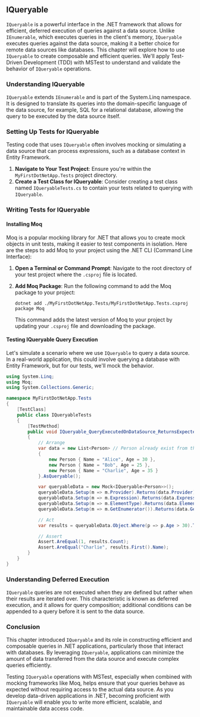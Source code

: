 ## IQueryable

`IQueryable` is a powerful interface in the .NET framework that allows for efficient, deferred execution of queries against a data source. Unlike `IEnumerable`, which executes queries in the client's memory, `IQueryable` executes queries against the data source, making it a better choice for remote data sources like databases. This chapter will explore how to use `IQueryable` to create composable and efficient queries. We'll apply Test-Driven Development (TDD) with MSTest to understand and validate the behavior of `IQueryable` operations.

### Understanding IQueryable

`IQueryable` extends `IEnumerable` and is part of the System.Linq namespace. It is designed to translate its queries into the domain-specific language of the data source, for example, SQL for a relational database, allowing the query to be executed by the data source itself.

### Setting Up Tests for IQueryable

Testing code that uses `IQueryable` often involves mocking or simulating a data source that can process expressions, such as a database context in Entity Framework.

1. **Navigate to Your Test Project**: Ensure you're within the `MyFirstDotNetApp.Tests` project directory.
2. **Create a Test Class for IQueryable**: Consider creating a test class named `IQueryableTests.cs` to contain your tests related to querying with `IQueryable`.

### Writing Tests for IQueryable

#### Installing Moq

Moq is a popular mocking library for .NET that allows you to create mock objects in unit tests, making it easier to test components in isolation. Here are the steps to add Moq to your project using the .NET CLI (Command Line Interface):

1. **Open a Terminal or Command Prompt**: Navigate to the root directory of your test project where the `.csproj` file is located.

2. **Add Moq Package**: Run the following command to add the Moq package to your project:

   ```
   dotnet add ./MyFirstDotNetApp.Tests/MyFirstDotNetApp.Tests.csproj package Moq
   ```

   This command adds the latest version of Moq to your project by updating your `.csproj` file and downloading the package.

#### Testing IQueryable Query Execution

Let's simulate a scenario where we use `IQueryable` to query a data source. In a real-world application, this could involve querying a database with Entity Framework, but for our tests, we'll mock the behavior.

```csharp
using System.Linq;
using Moq;
using System.Collections.Generic;

namespace MyFirstDotNetApp.Tests
{
    [TestClass]
    public class IQueryableTests
    {
        [TestMethod]
        public void IQueryable_QueryExecutedOnDataSource_ReturnsExpectedResults()
        {
            // Arrange
            var data = new List<Person> // Person already exist from the previous chapters
            {
                new Person { Name = "Alice", Age = 30 },
                new Person { Name = "Bob", Age = 25 },
                new Person { Name = "Charlie", Age = 35 }
            }.AsQueryable();

            var queryableData = new Mock<IQueryable<Person>>();
            queryableData.Setup(m => m.Provider).Returns(data.Provider);
            queryableData.Setup(m => m.Expression).Returns(data.Expression);
            queryableData.Setup(m => m.ElementType).Returns(data.ElementType);
            queryableData.Setup(m => m.GetEnumerator()).Returns(data.GetEnumerator());

            // Act
            var results = queryableData.Object.Where(p => p.Age > 30).ToList();

            // Assert
            Assert.AreEqual(1, results.Count);
            Assert.AreEqual("Charlie", results.First().Name);
        }
    }
}
```

### Understanding Deferred Execution

`IQueryable` queries are not executed when they are defined but rather when their results are iterated over. This characteristic is known as deferred execution, and it allows for query composition; additional conditions can be appended to a query before it is sent to the data source.

### Conclusion

This chapter introduced `IQueryable` and its role in constructing efficient and composable queries in .NET applications, particularly those that interact with databases. By leveraging `IQueryable`, applications can minimize the amount of data transferred from the data source and execute complex queries efficiently.

Testing `IQueryable` operations with MSTest, especially when combined with mocking frameworks like Moq, helps ensure that your queries behave as expected without requiring access to the actual data source. As you develop data-driven applications in .NET, becoming proficient with `IQueryable` will enable you to write more efficient, scalable, and maintainable data access code.
